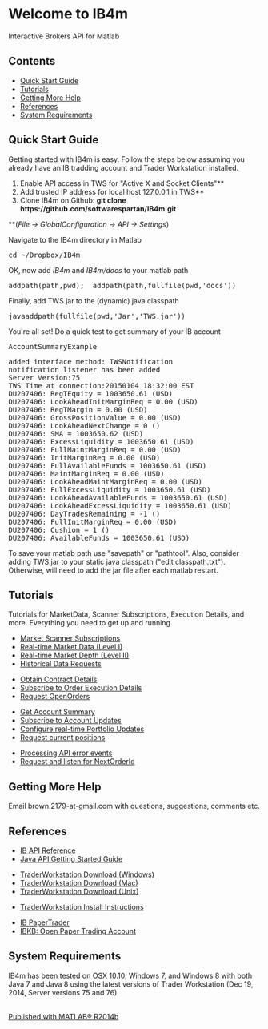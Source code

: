 <html><head>
      <meta http-equiv="Content-Type" content="text/html; charset=utf-8">
      <link rel="stylesheet" type="text/css" href="README.css">
<meta name="generator" content="MATLAB 8.4"><link rel="schema.DC" href="http://purl.org/dc/elements/1.1/"><meta name="DC.date" content="2015-01-04"><meta name="DC.source" content="index.m"><style type="text/css">
  </style></head><body><div class="content"><h1>Welcome to IB4m</h1><p>Interactive Brokers API for Matlab</p><h2>Contents</h2><div><ul><li><a href="#1">Quick Start Guide</a></li><li><a href="#7">Tutorials</a></li><li><a href="#9">Getting More Help</a></li><li><a href="#10">References</a></li><li><a href="#11">System Requirements</a></li></ul></div><h2>Quick Start Guide<a name="1"></a></h2><p>Getting started with IB4m is easy.  Follow the steps below assuming you already have an IB tradding account and Trader Workstation installed.</p>
<div>
    <ol>
        <li>Enable API access in TWS for "Active X and Socket Clients"**</li>
        <li>Add trusted IP address for local host 127.0.0.1 in TWS**</li>
        <li>Clone IB4m on Github: <b>git clone https://github.com/softwarespartan/IB4m.git</b></li>
    </ol>
</div>
<p>**(<i>File -&gt; GlobalConfiguration -&gt; API -&gt; Settings</i>)</p>
<p>Navigate to the IB4m directory in Matlab</p><pre class="codeinput">cd <span class="string">~/Dropbox/IB4m</span>
</pre><p>OK, now add <i>IB4m</i> and <i>IB4m/docs</i> to your matlab path</p><pre class="codeinput">addpath(path,pwd);  addpath(path,fullfile(pwd,<span class="string">'docs'</span>))
</pre><p>Finally, add TWS.jar to the (dynamic) java classpath</p><pre class="codeinput">javaaddpath(fullfile(pwd,<span class="string">'Jar'</span>,<span class="string">'TWS.jar'</span>))
</pre><p>You're all set!  Do a quick test to get summary of your IB account</p><pre class="codeinput">AccountSummaryExample
</pre><pre class="codeoutput">added interface method: TWSNotification
notification listener has been added
Server Version:75
TWS Time at connection:20150104 18:32:00 EST
DU207406: RegTEquity = 1003650.61 (USD)
DU207406: LookAheadInitMarginReq = 0.00 (USD)
DU207406: RegTMargin = 0.00 (USD)
DU207406: GrossPositionValue = 0.00 (USD)
DU207406: LookAheadNextChange = 0 ()
DU207406: SMA = 1003650.62 (USD)
DU207406: ExcessLiquidity = 1003650.61 (USD)
DU207406: FullMaintMarginReq = 0.00 (USD)
DU207406: InitMarginReq = 0.00 (USD)
DU207406: FullAvailableFunds = 1003650.61 (USD)
DU207406: MaintMarginReq = 0.00 (USD)
DU207406: LookAheadMaintMarginReq = 0.00 (USD)
DU207406: FullExcessLiquidity = 1003650.61 (USD)
DU207406: LookAheadAvailableFunds = 1003650.61 (USD)
DU207406: LookAheadExcessLiquidity = 1003650.61 (USD)
DU207406: DayTradesRemaining = -1 ()
DU207406: FullInitMarginReq = 0.00 (USD)
DU207406: Cushion = 1 ()
DU207406: AvailableFunds = 1003650.61 (USD)
</pre><p>To save your matlab path use "savepath" or "pathtool". Also, consider adding TWS.jar to your static java classpath ("edit classpath.txt"). Otherwise, will need to add the jar file after each matlab restart.</p><h2>Tutorials<a name="7"></a></h2><p>Tutorials for MarketData, Scanner Subscriptions, Execution Details, and more.  Everything you need to get up and running.</p><div><ul><li><a href="http://softwarespartan.github.io/IB4m/docs/html/ScannerSubscriptionExample.html">Market Scanner Subscriptions</a></li><li><a href="http://softwarespartan.github.io/IB4m/docs/html/MarketDataExample.html">Real-time Market Data (Level I)</a></li><li><a href="http://softwarespartan.github.io/IB4m/docs/html/MarketDepthExample.html">Real-time Market Depth (Level II)</a></li><li><a href="http://softwarespartan.github.io/IB4m/docs/html/HistoricalDataExample.html">Historical Data Requests</a></li></ul></div><div><ul><li><a href="http://softwarespartan.github.io/IB4m/docs/html/ContractDetailsExample.html">Obtain Contract Details</a></li><li><a href="http://softwarespartan.github.io/IB4m/docs/html/ExecutionDetailsExample.html">Subscribe to Order Execution Details</a></li><li><a href="http://softwarespartan.github.io/IB4m/docs/html/OpenOrdersExample.html">Request OpenOrders</a></li></ul></div><div><ul><li><a href="http://softwarespartan.github.io/IB4m/docs/html/AccountSummaryExample.html">Get Account Summary</a></li><li><a href="http://softwarespartan.github.io/IB4m/docs/html/AccountUpdatesExample.html">Subscribe to Account Updates</a></li><li><a href="http://softwarespartan.github.io/IB4m/docs/html/PortfolioUpdateExample.html">Configure real-time Portfolio Updates</a></li><li><a href="http://softwarespartan.github.io/IB4m/docs/html/PositionsExample.html">Request current positions</a></li></ul></div><div><ul><li><a href="http://softwarespartan.github.io/IB4m/docs/html/ErrorExample.html">Processing API error events</a></li><li><a href="http://softwarespartan.github.io/IB4m/docs/html/NextOrderIdExample.html">Request and listen for NextOrderId</a></li></ul></div><h2>Getting More Help<a name="9"></a></h2><p>Email brown.2179-at-gmail.com with questions, suggestions, comments etc.</p><h2>References<a name="10"></a></h2><div><ul><li><a href="http://www.interactivebrokers.com/download/newMark/PDFs/APIprintable.pdf">IB API Reference</a></li><li><a href="https://www.interactivebrokers.com/download/JavaAPIGettingStarted.pdf">Java API Getting Started Guide</a></li></ul></div><div><ul><li><a href="https://www.interactivebrokers.com/en/?f=%2Fen%2Fcontrol%2Fsystemstandalone.php%3Fos%3Dwin%26amp%3Bib_entity%3D">TraderWorkstation Download (Windows)</a></li><li><a href="https://www.interactivebrokers.com/en/?f=%2Fen%2Fcontrol%2Fsystemstandalone.php%3Fos%3Dmac%26amp%3Bib_entity%3D">TraderWorkstation Download (Mac)</a></li><li><a href="https://www.interactivebrokers.com/en/?f=%2Fen%2Fcontrol%2Fsystemstandalone.php%3Fos%3Dunix%26amp%3Bib_entity%3D">TraderWorkstation Download (Unix)</a></li></ul></div><div><ul><li><a href="https://www.interactivebrokers.com/en/?f=%2Fen%2Fsoftware%2FinstallationInstructions.php">TraderWorkstation Install Instructions</a></li></ul></div><div><ul><li><a href="https://www.interactivebrokers.com/en/index.php?f=tws&amp;p=papertrader">IB PaperTrader</a></li><li><a href="http://ibkb.interactivebrokers.com/node/663">IBKB: Open Paper Trading Account</a></li></ul></div><h2>System Requirements<a name="11"></a></h2><p>IB4m has been tested on OSX 10.10, Windows 7, and Windows 8 with both Java 7 and Java 8 using the latest versions of Trader Workstation (Dec 19, 2014, Server versions 75 and 76)</p><p class="footer"><br><a href="http://www.mathworks.com/products/matlab/">Published with MATLAB&reg; R2014b</a><br></p></div>
<script>
(function(i,s,o,g,r,a,m){i['GoogleAnalyticsObject']=r;i[r]=i[r]||function(){
(i[r].q=i[r].q||[]).push(arguments)},i[r].l=1*new Date();a=s.createElement(o),
m=s.getElementsByTagName(o)[0];a.async=1;a.src=g;m.parentNode.insertBefore(a,m)
})(window,document,'script','//www.google-analytics.com/analytics.js','ga');

ga('create', 'UA-58176244-2', 'auto');
ga('send', 'pageview');

</script>
</body></html>
